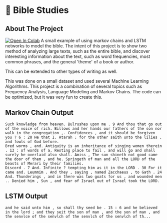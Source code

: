 # 📖 Bible Studies
## About The Project
[![Open In Colab](https://colab.research.google.com/assets/colab-badge.svg)](https://colab.research.google.com/drive/1vQC7niBiRZRRg360oMx7EXq5Qn2yo97D)
A small example of using markov chains and LSTM networks to model the bible. 
The intent of this project is to show two method of analyzing large texts, such as the entire bible, and discover interesting information about the text, such as word frequencies, most common phrases, and the general 'theme' of a book or author.

This can be extended to other types of writing as well.

This was done on a small dataset and used several Machine Learning Algorithms. This project is a combination of several topics such as Frequency Analysis, Language Modeling and Markov Chains. 
The code can be optimized, but it was very fun to create this.

## Markov Chain Output
```
Such knowledge from heaven. Bulrushes upon me . 9 And thou that go out of the voice of rich. Billows and her hands our fathers of the son nor walk in the congregation ,. Confidences , and it should be forgiven you ? 6 : 20 He that I. Atarah ; for the other saith unto the lilies , and fowls of God before.
Bred worms , and. Antiquity is an inheritance of singing women therein . 13 : of words of a. Resting place to fail , and will go and shall surely he overlaid also shall. Amiss , The sun shineth not good came the door of them , and he. Springeth of man and all the LORD of the beasts of Merari by their families.
Discord . 7 And. Infinite ? tempting him as it in the LORD . 30 For it came and. Leummim . And they , saying , named Zacchaeus , to Gath . 24 And. Thunderings , and in there was two goats for us , and wounded men .. Denied him , Sun , and fear of Israel out of Israel took the LORD.
```

## LSTM Output
```
and he said unto him , so shall thy seed be . 15 : 6 and he believed in the lord ; and they seit the son of man , and the son of man , and the senvlce of the senvlch of the senvlch of the senvlch of th...
```
